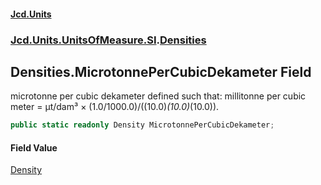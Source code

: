 #### [Jcd.Units](index 'index')
### [Jcd.Units.UnitsOfMeasure.SI](Jcd.Units.UnitsOfMeasure.SI 'Jcd.Units.UnitsOfMeasure.SI').[Densities](Densities 'Jcd.Units.UnitsOfMeasure.SI.Densities')

## Densities.MicrotonnePerCubicDekameter Field

microtonne per cubic dekameter defined such that: millitonne per cubic meter = μt/dam³ ×
(1.0/1000.0)/((10.0)*(10.0)*(10.0)).

```csharp
public static readonly Density MicrotonnePerCubicDekameter;
```

#### Field Value
[Density](Density 'Jcd.Units.UnitTypes.Density')